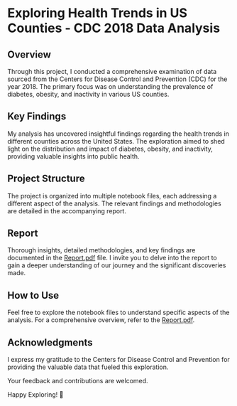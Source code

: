 # Exploring Health Trends in US Counties - CDC 2018 Data Analysis

## Overview
Through this project, I conducted a comprehensive examination of data sourced from the Centers for Disease Control and Prevention (CDC) for the year 2018. The primary focus was on understanding the prevalence of diabetes, obesity, and inactivity in various US counties.

## Key Findings
My analysis has uncovered insightful findings regarding the health trends in different counties across the United States. The exploration aimed to shed light on the distribution and impact of diabetes, obesity, and inactivity, providing valuable insights into public health.

## Project Structure
The project is organized into multiple notebook files, each addressing a different aspect of the analysis. The relevant findings and methodologies are detailed in the accompanying report.

## Report
Thorough insights, detailed methodologies, and key findings are documented in the [Report.pdf](link_to_report) file. I invite you to delve into the report to gain a deeper understanding of our journey and the significant discoveries made.

## How to Use
Feel free to explore the notebook files to understand specific aspects of the analysis. For a comprehensive overview, refer to the [Report.pdf](link_to_report).

## Acknowledgments
I express my gratitude to the Centers for Disease Control and Prevention for providing the valuable data that fueled this exploration.

Your feedback and contributions are welcomed.

Happy Exploring! 🚀
